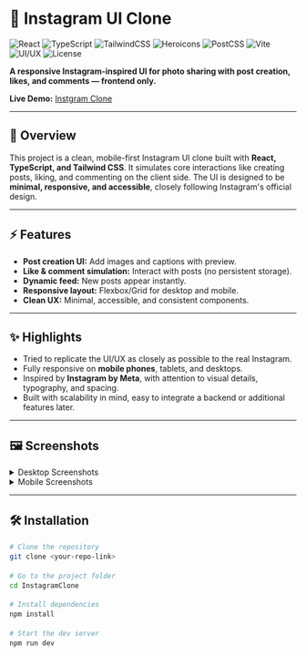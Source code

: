 # 📸 Instagram UI Clone

![React](https://img.shields.io/badge/React-18-61dafb?style=flat&logo=react&logoColor=000)
![TypeScript](https://img.shields.io/badge/TypeScript-5.x-3178c6?style=flat&logo=typescript&logoColor=fff)
![TailwindCSS](https://img.shields.io/badge/Tailwind_CSS-3.x-38b2ac?style=flat&logo=tailwind-css&logoColor=fff)
![Heroicons](https://img.shields.io/badge/Heroicons-2.x-10b981?style=flat)
![PostCSS](https://img.shields.io/badge/PostCSS-8.x-dd3a0a?style=flat&logo=postcss&logoColor=fff)
![Vite](https://img.shields.io/badge/Vite-5.x-646cff?style=flat&logo=vite&logoColor=fff)
![UI/UX](https://img.shields.io/badge/UI_UX-Clean%20%26%20Minimal-blue?style=flat)
![License](https://img.shields.io/badge/License-MIT-green?style=flat)

**A responsive Instagram-inspired UI for photo sharing with post creation, likes, and comments — frontend only.**  

**Live Demo:** [Instgram Clone](https://insta-clone-online.netlify.app/)

---

## 🌟 Overview
This project is a clean, mobile-first Instagram UI clone built with **React, TypeScript, and Tailwind CSS**. It simulates core interactions like creating posts, liking, and commenting on the client side. The UI is designed to be **minimal, responsive, and accessible**, closely following Instagram's official design.

---

## ⚡ Features
- **Post creation UI:** Add images and captions with preview.  
- **Like & comment simulation:** Interact with posts (no persistent storage).  
- **Dynamic feed:** New posts appear instantly.  
- **Responsive layout:** Flexbox/Grid for desktop and mobile.  
- **Clean UX:** Minimal, accessible, and consistent components.  

---

## ✨ Highlights
- Tried to replicate the UI/UX as closely as possible to the real Instagram.  
- Fully responsive on **mobile phones**, tablets, and desktops.  
- Inspired by **Instagram by Meta**, with attention to visual details, typography, and spacing.  
- Built with scalability in mind, easy to integrate a backend or additional features later.  

---

## 🖼 Screenshots

<details>
<summary>Desktop Screenshots</summary>

### Home Light Mode
![Home Light Mode](./DesktopScreenshot/HomeLightMode.png)  
*Home page in light mode with full desktop layout.*

### Home Dark Mode
![Home Dark Mode](./DesktopScreenshot/DarkMode.png)  
*Home page in dark mode for desktop users.*

### Home Feed Example
![Home Feed Example](./DesktopScreenshot/Home1.png)  
*Example of posts with likes and comments.*

</details>

<details>
<summary>Mobile Screenshots</summary>

### Mobile Responsive View
![Mobile Responsive View](./DesktopScreenshot/MobileView.png)  
*Fully responsive mobile layout, optimized for small screens.*

</details>

---

## 🛠 Installation
```bash
# Clone the repository
git clone <your-repo-link>

# Go to the project folder
cd InstagramClone

# Install dependencies
npm install

# Start the dev server
npm run dev
